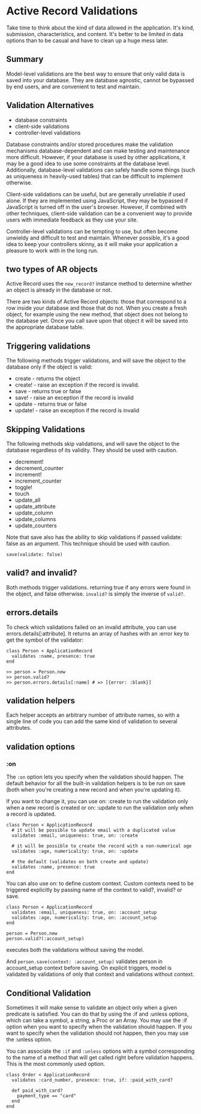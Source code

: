 # Active Record Validations

Take time to think about the kind of data allowed in the application. It's kind, submission, characteristics, and content. It's better to be limited in data options than to be casual and have to clean up a huge mess later.

## Summary

Model-level validations are the best way to ensure that only valid data is saved into your database. They are database agnostic, cannot be bypassed by end users, and are convenient to test and maintain. 

## Validation Alternatives

- database constraints
- client-side validations
- controller-level validations

Database constraints and/or stored procedures make the validation mechanisms database-dependent and can make testing and maintenance more difficult. However, if your database is used by other applications, it may be a good idea to use some constraints at the database level. Additionally, database-level validations can safely handle some things (such as uniqueness in heavily-used tables) that can be difficult to implement otherwise.

Client-side validations can be useful, but are generally unreliable if used alone. If they are implemented using JavaScript, they may be bypassed if JavaScript is turned off in the user's browser. However, if combined with other techniques, client-side validation can be a convenient way to provide users with immediate feedback as they use your site.

Controller-level validations can be tempting to use, but often become unwieldy and difficult to test and maintain. Whenever possible, it's a good idea to keep your controllers skinny, as it will make your application a pleasure to work with in the long run.

## two types of AR objects

Active Record uses the `new_record?` instance method to determine whether an object is already in the database or not. 

There are two kinds of Active Record objects: those that correspond to a row inside your database and those that do not. When you create a fresh object, for example using the new method, that object does not belong to the database yet. Once you call save upon that object it will be saved into the appropriate database table.

## Triggering validations

The following methods trigger validations, and will save the object to the database only if the object is valid:

- create -  returns the object
- create! - raise an exception if the record is invalid.   
- save - returns true or false
- save! - raise an exception if the record is invalid
- update - returns true or false
- update! - raise an exception if the record is invalid

## Skipping Validations
The following methods skip validations, and will save the object to the database regardless of its validity. They should be used with caution.

- decrement!
- decrement_counter
- increment!
- increment_counter
- toggle!
- touch
- update_all
- update_attribute
- update_column
- update_columns
- update_counters

Note that save also has the ability to skip validations if passed validate: false as an argument. This technique should be used with caution.

`save(validate: false)`

## valid? and invalid?  

Both methods trigger validations. returning true if any errors were found in the object, and false otherwise. `invalid?` is simply the inverse of `valid?`.

## errors.details
To check which validations failed on an invalid attribute, you can use errors.details[:attribute]. It returns an array of hashes with an :error key to get the symbol of the validator:

```
class Person < ApplicationRecord
  validates :name, presence: true
end
 
>> person = Person.new
>> person.valid?
>> person.errors.details[:name] # => [{error: :blank}]
```

## validation helpers

Each helper accepts an arbitrary number of attribute names, so with a single line of code you can add the same kind of validation to several attributes.

## validation options

### :on

The `:on` option lets you specify when the validation should happen. The default behavior for all the built-in validation helpers is to be run on save (both when you're creating a new record and when you're updating it). 

If you want to change it, you can use on: :create to run the validation only when a new record is created or on: :update to run the validation only when a record is updated.

```
class Person < ApplicationRecord
  # it will be possible to update email with a duplicated value
  validates :email, uniqueness: true, on: :create
 
  # it will be possible to create the record with a non-numerical age
  validates :age, numericality: true, on: :update
 
  # the default (validates on both create and update)
  validates :name, presence: true
end
```

You can also use on: to define custom context. Custom contexts need to be triggered explicitly by passing name of the context to valid?, invalid? or save.

```
class Person < ApplicationRecord
  validates :email, uniqueness: true, on: :account_setup
  validates :age, numericality: true, on: :account_setup
end

person = Person.new
person.valid?(:account_setup)
``` 

executes both the validations without saving the model. 

And `person.save(context: :account_setup)` validates person in account_setup context before saving. On explicit triggers, model is validated by validations of only that context and validations without context.

## Conditional Validation

Sometimes it will make sense to validate an object only when a given predicate is satisfied. You can do that by using the :if and :unless options, which can take a symbol, a string, a Proc or an Array. You may use the :if option when you want to specify when the validation should happen. If you want to specify when the validation should not happen, then you may use the :unless option.

You can associate the `:if` and `:unless` options with a symbol corresponding to the name of a method that will get called right before validation happens. This is the most commonly used option.

```
class Order < ApplicationRecord
  validates :card_number, presence: true, if: :paid_with_card?
 
  def paid_with_card?
    payment_type == "card"
  end
end
```

